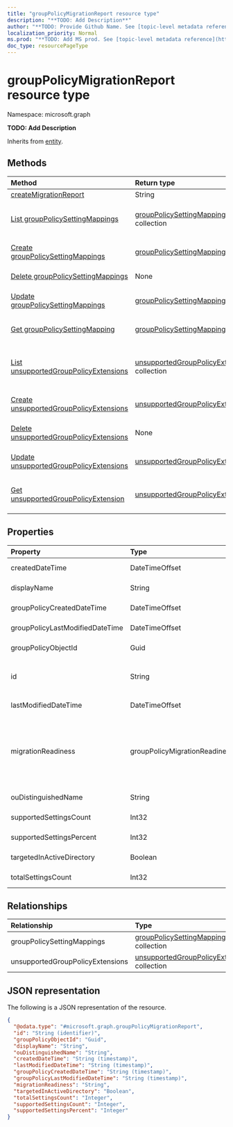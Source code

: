 ```yaml
---
title: "groupPolicyMigrationReport resource type"
description: "**TODO: Add Description**"
author: "**TODO: Provide Github Name. See [topic-level metadata reference](https://msgo.azurewebsites.net/add/document/guidelines/metadata.html#topic-level-metadata)**"
localization_priority: Normal
ms.prod: "**TODO: Add MS prod. See [topic-level metadata reference](https://msgo.azurewebsites.net/add/document/guidelines/metadata.html#topic-level-metadata)**"
doc_type: resourcePageType
---
```


# groupPolicyMigrationReport resource type


Namespace: microsoft.graph

**TODO: Add Description**


Inherits from [entity](../resources/entity.md).

## Methods
|Method|Return type|Description|
|:---|:---|:---|
|[createMigrationReport](../api/grouppolicymigrationreport-createmigrationreport.md)|String|**TODO: Add Description**|
|[List groupPolicySettingMappings](../api/grouppolicymigrationreport-list-grouppolicysettingmappings.md)|[groupPolicySettingMapping](../resources/grouppolicysettingmapping.md) collection|Get the groupPolicySettingMappings from the groupPolicySettingMappings navigation property.|
|[Create groupPolicySettingMappings](../api/grouppolicymigrationreport-post-grouppolicysettingmappings.md)|[groupPolicySettingMapping](../resources/grouppolicysettingmapping.md)|Create a new groupPolicySettingMappings object.|
|[Delete groupPolicySettingMappings](../api/grouppolicymigrationreport-delete-grouppolicysettingmappings.md)|None|Delete a [groupPolicySettingMapping](../resources/grouppolicysettingmapping.md) object.|
|[Update groupPolicySettingMappings](../api/grouppolicymigrationreport-update-grouppolicysettingmappings.md)|[groupPolicySettingMapping](../resources/grouppolicysettingmapping.md)|Update the properties of a groupPolicySettingMappings object.|
|[Get groupPolicySettingMapping](../api/grouppolicysettingmapping-get.md)|[groupPolicySettingMapping](../resources/grouppolicysettingmapping.md)|Read the properties and relationships of a [groupPolicySettingMapping](../resources/grouppolicysettingmapping.md) object.|
|[List unsupportedGroupPolicyExtensions](../api/grouppolicymigrationreport-list-unsupportedgrouppolicyextensions.md)|[unsupportedGroupPolicyExtension](../resources/unsupportedgrouppolicyextension.md) collection|Get the unsupportedGroupPolicyExtensions from the unsupportedGroupPolicyExtensions navigation property.|
|[Create unsupportedGroupPolicyExtensions](../api/grouppolicymigrationreport-post-unsupportedgrouppolicyextensions.md)|[unsupportedGroupPolicyExtension](../resources/unsupportedgrouppolicyextension.md)|Create a new unsupportedGroupPolicyExtensions object.|
|[Delete unsupportedGroupPolicyExtensions](../api/grouppolicymigrationreport-delete-unsupportedgrouppolicyextensions.md)|None|Delete an [unsupportedGroupPolicyExtension](../resources/unsupportedgrouppolicyextension.md) object.|
|[Update unsupportedGroupPolicyExtensions](../api/grouppolicymigrationreport-update-unsupportedgrouppolicyextensions.md)|[unsupportedGroupPolicyExtension](../resources/unsupportedgrouppolicyextension.md)|Update the properties of an unsupportedGroupPolicyExtensions object.|
|[Get unsupportedGroupPolicyExtension](../api/unsupportedgrouppolicyextension-get.md)|[unsupportedGroupPolicyExtension](../resources/unsupportedgrouppolicyextension.md)|Read the properties and relationships of an [unsupportedGroupPolicyExtension](../resources/unsupportedgrouppolicyextension.md) object.|

## Properties
|Property|Type|Description|
|:---|:---|:---|
|createdDateTime|DateTimeOffset|**TODO: Add Description**|
|displayName|String|**TODO: Add Description**|
|groupPolicyCreatedDateTime|DateTimeOffset|**TODO: Add Description**|
|groupPolicyLastModifiedDateTime|DateTimeOffset|**TODO: Add Description**|
|groupPolicyObjectId|Guid|**TODO: Add Description**|
|id|String|**TODO: Add Description** Inherited from [entity](../resources/entity.md)|
|lastModifiedDateTime|DateTimeOffset|**TODO: Add Description**|
|migrationReadiness|groupPolicyMigrationReadiness|**TODO: Add Description**. Possible values are: `none`, `partial`, `complete`, `error`, `notApplicable`.|
|ouDistinguishedName|String|**TODO: Add Description**|
|supportedSettingsCount|Int32|**TODO: Add Description**|
|supportedSettingsPercent|Int32|**TODO: Add Description**|
|targetedInActiveDirectory|Boolean|**TODO: Add Description**|
|totalSettingsCount|Int32|**TODO: Add Description**|

## Relationships
|Relationship|Type|Description|
|:---|:---|:---|
|groupPolicySettingMappings|[groupPolicySettingMapping](../resources/grouppolicysettingmapping.md) collection|**TODO: Add Description**|
|unsupportedGroupPolicyExtensions|[unsupportedGroupPolicyExtension](../resources/unsupportedgrouppolicyextension.md) collection|**TODO: Add Description**|

## JSON representation
The following is a JSON representation of the resource.
<!-- {
  "blockType": "resource",
  "keyProperty": "id",
  "@odata.type": "microsoft.graph.groupPolicyMigrationReport",
  "baseType": "microsoft.graph.entity",
  "openType": false
}
-->
``` json
{
  "@odata.type": "#microsoft.graph.groupPolicyMigrationReport",
  "id": "String (identifier)",
  "groupPolicyObjectId": "Guid",
  "displayName": "String",
  "ouDistinguishedName": "String",
  "createdDateTime": "String (timestamp)",
  "lastModifiedDateTime": "String (timestamp)",
  "groupPolicyCreatedDateTime": "String (timestamp)",
  "groupPolicyLastModifiedDateTime": "String (timestamp)",
  "migrationReadiness": "String",
  "targetedInActiveDirectory": "Boolean",
  "totalSettingsCount": "Integer",
  "supportedSettingsCount": "Integer",
  "supportedSettingsPercent": "Integer"
}
```

